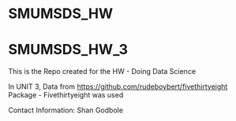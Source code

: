 # SMUMSDS_HW

# SMUMSDS_HW_3

This is the Repo created for the HW - Doing Data Science 

In UNIT 3, Data from https://github.com/rudeboybert/fivethirtyeight Package - Fivethirtyeight was used

Contact Information: Shan Godbole
